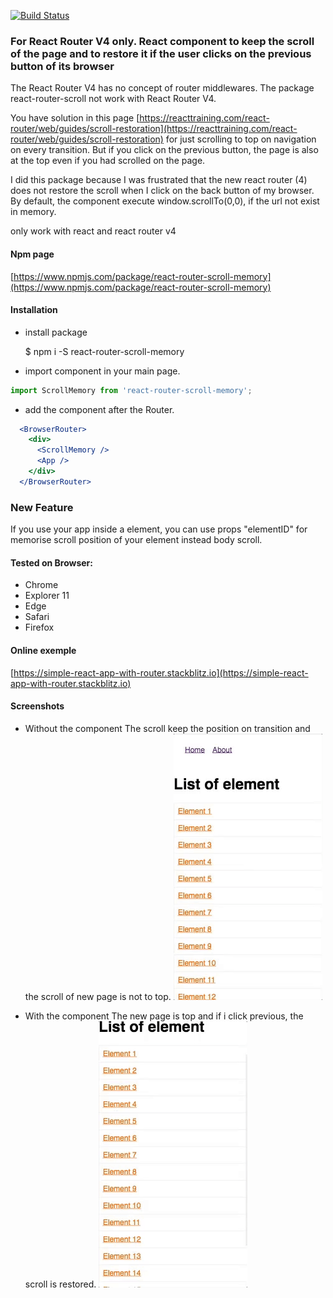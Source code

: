 [![Build Status](https://travis-ci.org/ipatate/react-router-scroll-memory.svg?branch=master)](https://travis-ci.org/ipatate/react-router-scroll-memory)

### For React Router V4 only. React component to keep the scroll of the page and to restore it if the user clicks on the previous button of its browser

The React Router V4 has no concept of router middlewares. The package react-router-scroll not work with React Router V4.

You have solution in this page [https://reacttraining.com/react-router/web/guides/scroll-restoration](https://reacttraining.com/react-router/web/guides/scroll-restoration) for just scrolling to top on navigation on every transition. But if you click on the previous button, the page is also at the top even if you had scrolled on the page.

I did this package because I was frustrated that the new react router (4) does not restore the scroll when I click on the back button of my browser. By default, the component execute window.scrollTo(0,0), if the url not exist in memory.

only work with react and react router v4

#### Npm page

[https://www.npmjs.com/package/react-router-scroll-memory](https://www.npmjs.com/package/react-router-scroll-memory)

#### Installation

 * install package

    $ npm i -S react-router-scroll-memory




 * import component in your main page.

```javascript
import ScrollMemory from 'react-router-scroll-memory';
````

* add the component after the Router.

```jsx
  <BrowserRouter>
    <div>
      <ScrollMemory />
      <App />
    </div>
  </BrowserRouter>
```

### New Feature

If you use your app inside a element, you can use props "elementID" for memorise scroll position of your element instead body scroll.

#### Tested on Browser:

* Chrome
* Explorer 11
* Edge
* Safari
* Firefox

#### Online exemple

[https://simple-react-app-with-router.stackblitz.io](https://simple-react-app-with-router.stackblitz.io)

#### Screenshots
* Without the component
The scroll keep the position on transition and the scroll of new page is not to top.
![./without_scroll_memory](./without_scroll.gif)

* With the component
The new page is top and if i click previous, the scroll is restored.
![./with_scroll_memory](./with_scroll.gif)